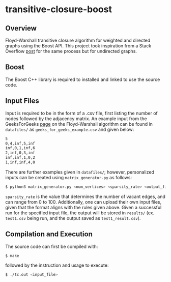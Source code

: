 # transitive-closure-boost

## Overview

Floyd-Warshall transitive closure algorithm for weighted and directed graphs using the Boost API. This project took inspiration from a Stack Overflow [post](https://stackoverflow.com/questions/26855184/floyd-warshall-all-pairs-shortest-paths-on-weighted-undirected-graph-boost-g) for the same process but for undirected graphs.

## Boost

The Boost C++ library is required to installed and linked to use the source code. 

## Input Files

Input is required to be in the form of a .csv file, first listing the number of nodes followed by the adjacency matrix. An example input from the GeeksForGeeks [page](https://www.geeksforgeeks.org/floyd-warshall-algorithm-dp-16/) on the Floyd-Warshall algorithm can be found in `datafiles/` as `geeks_for_geeks_example.csv` and given below:

```bash
5
0,4,inf,5,inf
inf,0,1,inf,6
2,inf,0,3,inf
inf,inf,1,0,2
1,inf,inf,4,0
```

There are further examples given in `datafiles/`; however, personalized inputs can be created using `matrix_generator.py` as follows:

```bash
$ python3 matrix_generator.py <num_vertices> <sparsity_rate> <output_file>
```

`sparsity_rate` is the value that determines the number of vacant edges, and can range from 0 to 100. Additionally, one can upload their own input files, given that the format aligns with the rules given above. Given a successful run for the specified input file, the output will be stored in `results/` (ex. `test1.csv` being run, and the output saved as `test1_result.csv`).

## Compilation and Execution

The source code can first be compiled with:

```bash
$ make
```

followed by the instruction and usage to execute:

```bash
$ ./tc.out <input_file>
```
